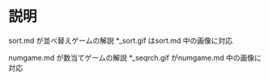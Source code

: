 # 説明
sort.md が並べ替えゲームの解説
*_sort.gif はsort.md 中の画像に対応

numgame.md が数当てゲームの解説
*_seqrch.gif がnumgame.md 中の画像に対応
